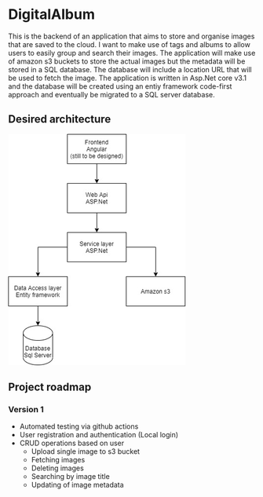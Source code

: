 # DigitalAlbum
This is the backend of an application that aims to store and organise images that are saved to the cloud. I want to make use of tags and albums to allow users to easily group and
search their images. The application will make use of amazon s3 buckets to store the actual images but the metadata will be stored in a SQL database. 
The database will include a location URL that will be used to fetch the image. The application is written in Asp.Net core v3.1 and the database will be created using an entiy 
framework code-first approach and eventually be migrated to a SQL server database. 

## Desired architecture
![desired architecture](diagrams/digitalAlbumArchitecture.jpg)

## Project roadmap

### Version 1
* Automated testing via github actions
* User registration and authentication (Local login)
* CRUD operations based on user
  * Upload single image to s3 bucket
  * Fetching images
  * Deleting images
  * Searching by image title
  * Updating of image metadata
